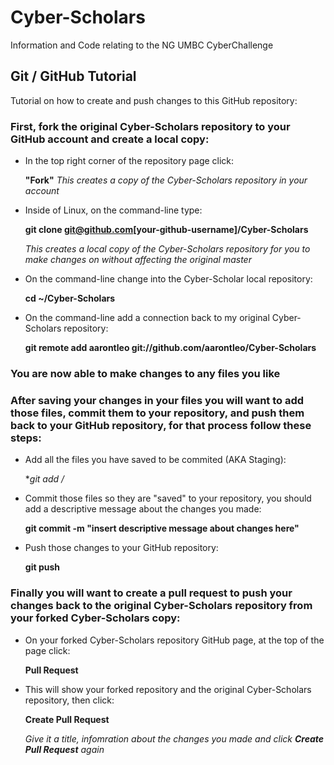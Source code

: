 # Cyber-Scholars
Information and Code relating to the NG UMBC CyberChallenge 

## Git / GitHub Tutorial
Tutorial on how to create and push changes to this GitHub repository:

### First, fork the original Cyber-Scholars repository to your GitHub account and create a local copy:
- In the top right corner of the repository page click:

   **"Fork"** 
   *This creates a copy of the Cyber-Scholars repository in your account*
- Inside of Linux, on the command-line type: 

    **git clone git@github.com[your-github-username]/Cyber-Scholars**
    
    *This creates a local copy of the Cyber-Scholars repository for you to make changes on without affecting the original            master*
- On the command-line change into the Cyber-Scholar local repository: 

    **cd ~/Cyber-Scholars**
- On the command-line add a connection back to my original Cyber-Scholars repository: 

    **git remote add aarontleo git://github.com/aarontleo/Cyber-Scholars**

### You are now able to make changes to any files you like

### After saving your changes in your files you will want to add those files, commit them to your repository, and push them back to your GitHub repository, for that process follow these steps:
- Add all the files you have saved to be commited (AKA Staging):

    **git add */**
- Commit those files so they are "saved" to your repository, you should add a descriptive message about the changes you made:
    
    **git commit -m "insert descriptive message about changes here"**
- Push those changes to your GitHub repository:

    **git push**
    
### Finally you will want to create a pull request to push your changes back to the original Cyber-Scholars repository from your forked Cyber-Scholars copy:
- On your forked Cyber-Scholars repository GitHub page, at the top of the page click:

    **Pull Request**
- This will show your forked repository and the original Cyber-Scholars repository, then click:

    **Create Pull Request**
    
    *Give it a title, infomration about the changes you made and click **Create Pull Request** again*
